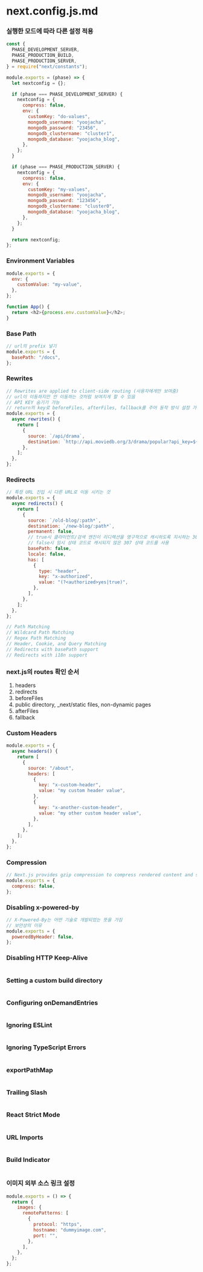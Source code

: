 # next.config.js.md

### 실행한 모드에 따라 다른 설정 적용

```js
const {
  PHASE_DEVELOPMENT_SERVER,
  PHASE_PRODUCTION_BUILD,
  PHASE_PRODUCTION_SERVER,
} = require("next/constants");

module.exports = (phase) => {
  let nextconfig = {};

  if (phase === PHASE_DEVELOPMENT_SERVER) {
    nextconfig = {
      compress: false,
      env: {
        customKey: "do-values",
        mongodb_username: "yoojacha",
        mongodb_password: "23456",
        mongodb_clustername: "cluster1",
        mongodb_database: "yoojacha_blog",
      },
    };
  }

  if (phase === PHASE_PRODUCTION_SERVER) {
    nextconfig = {
      compress: false,
      env: {
        customKey: "my-values",
        mongodb_username: "yoojacha",
        mongodb_password: "123456",
        mongodb_clustername: "cluster0",
        mongodb_database: "yoojacha_blog",
      },
    };
  }

  return nextconfig;
};
```

### Environment Variables

```js
module.exports = {
  env: {
    customValue: "my-value",
  },
};

function App() {
  return <h2>{process.env.customValue}</h2>;
}
```

### Base Path

```js
// url의 prefix 넣기
module.exports = {
  basePath: "/docs",
};
```

### Rewrites

```js
// Rewrites are applied to client-side routing (사용자에게만 보여줌)
// url이 이동하지만 안 이동하는 것처럼 보여지게 할 수 있음
// API KEY 숨기기 가능
// return의 key로 beforeFiles, afterFiles, fallback를 주어 동작 방식 설정 가능
module.exports = {
  async rewrites() {
    return [
      {
        source: `/api/drama`,
        destination: `http://api.moviedb.org/3/drama/popular?api_key=${process.env.API_KEY}}`,
      },
    ];
  },
};
```

### Redirects

```js
// 특정 URL 진입 시 다른 URL로 이동 시키는 것
module.exports = {
  async redirects() {
    return [
      {
        source: `/old-blog/:path*`,
        destination: `/new-blog/:path*`,
        permanent: false,
        // true시 클라이언트/검색 엔진이 리디렉션을 영구적으로 캐시하도록 지시하는 308 상태 코드를 사용
        // false시 임시 상태 코드로 캐시되지 않은 307 상태 코드를 사용
        basePath: false,
        locale: false,
        has: [
          {
            type: "header",
            key: "x-authorized",
            value: "(?<authorized>yes|true)",
          },
        ],
      },
    ];
  },
};

// Path Matching
// Wildcard Path Matching
// Regex Path Matching
// Header, Cookie, and Query Matching
// Redirects with basePath support
// Redirects with i18n support
```

### next.js의 routes 확인 순서

1. headers
2. redirects
3. beforeFiles
4. public directory, \_next/static files, non-dynamic pages
5. afterFiles
6. fallback

### Custom Headers

```js
module.exports = {
  async headers() {
    return [
      {
        source: "/about",
        headers: [
          {
            key: "x-custom-header",
            value: "my custom header value",
          },
          {
            key: "x-another-custom-header",
            value: "my other custom header value",
          },
        ],
      },
    ];
  },
};
```

### Compression

```js
// Next.js provides gzip compression to compress rendered content and static files.
module.exports = {
  compress: false,
};
```

### Disabling x-powered-by

```js
// X-Powered-By는 어떤 기술로 개발되었는 뜻을 가짐
// 보안상의 이유
module.exports = {
  poweredByHeader: false,
};
```

### Disabling HTTP Keep-Alive

```js

```

### Setting a custom build directory

```js

```

### Configuring onDemandEntries

```js

```

### Ignoring ESLint

```js

```

### Ignoring TypeScript Errors

```js

```

### exportPathMap

```js

```

### Trailing Slash

```js

```

### React Strict Mode

```js

```

### URL Imports

```js

```

### Build Indicator

```js

```

### 이미지 외부 소스 링크 설정

```js
module.exports = () => {
  return {
    images: {
      remotePatterns: [
        {
          protocol: "https",
          hostname: "dummyimage.com",
          port: "",
        },
      ],
    },
  };
};
```
